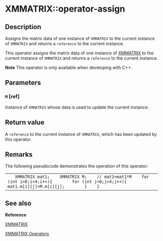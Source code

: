 # XMMATRIX::operator-assign

## Description

Assigns the matrix data of one instance of `XMMATRIX` to the current instance of
`XMMATRIX` and returns a `reference` to the current instance.

This operator assigns the matrix data of one instance of [XMMATRIX](https://learn.microsoft.com/windows/win32/api/directxmath/ns-directxmath-xmmatrix) to the current instance of `XMMATRIX` and returns a `reference` to the current
instance.

**Note** This operator is only available when developing with C++.

## Parameters

### `M` [ref]

Instance of `XMMATRIX` whose data
is used to update the current instance.

## Return value

A `reference` to the current instance of `XMMATRIX`, which has been updated by this operator.

## Remarks

The following pseudocode demonstrates the operation of this operator:

|  |
| --- |
| ```    XMMATRIX mat1;    XMMATRIX M;    // mat1=mat1*M    for (int i=0;i<4;i++){        for (int j=0;j<4;j++){            mat1.m[i][j]=M.m[i][j];        }    } ``` |

## See also

**Reference**

[XMMATRIX](https://learn.microsoft.com/windows/win32/api/directxmath/ns-directxmath-xmmatrix)

[XMMATRIX Operators](https://learn.microsoft.com/windows/win32/dxmath/ovw-xmmatrix-operators)